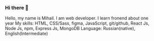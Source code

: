 ### Hi there 👋

Hello, my name is Mihail. I am web developer. I learn fronend about one year
My skills: HTML, CSS/Sass, figma, JavaScript, git/github, React Js, Node Js, npm, Express Js, MongoDB 
Language: Russian(native), English(Intermediate)
<!--
**Mihail19992004/Mihail19992004** is a ✨ _special_ ✨ repository because its `README.md` (this file) appears on your GitHub profile.

Here are some ideas to get you started:

- 🔭 I’m currently working on ...

- 👯 I’m looking to collaborate on ...
- 🤔 I’m looking for help with ...
- 💬 Ask me about ...
- 📫 How to reach me: ...
- 😄 Pronouns: ...
- ⚡ Fun fact: ...
-->
